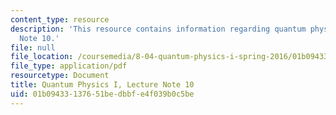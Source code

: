 ```yaml
---
content_type: resource
description: 'This resource contains information regarding quantum physics: Lecture
  Note 10.'
file: null
file_location: /coursemedia/8-04-quantum-physics-i-spring-2016/01b09433137651bedbbfe4f039b0c5be_MIT8_04S16_LecNotes10.pdf
file_type: application/pdf
resourcetype: Document
title: Quantum Physics I, Lecture Note 10
uid: 01b09433-1376-51be-dbbf-e4f039b0c5be
---
```

